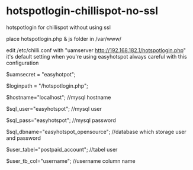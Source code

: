 # hotspotlogin-chillispot-no-ssl
hotspotlogin for chillispot without using ssl

place hotspotlogin.php & js folder in /var/www/

edit /etc/chilli.conf
with "uamserver http://192.168.182.1/hotspotlogin.php"
it's default setting when you're using easyhotspot always careful with this configuration

$uamsecret = "easyhotpot";

$loginpath = "/hotspotlogin.php";

$hostname="localhost"; //mysql hostname

$sql_user="easyhotspot"; //mysql user

$sql_pass="easyhotspot"; //mysql password

$sql_dbname="easyhotspot_opensource"; //database which storage user and password

$user_tabel="postpaid_account"; //tabel user

$user_tb_col="username"; //username column name
